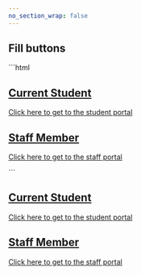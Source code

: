 ```yaml
---
no_section_wrap: false
---
```

<h2 id="hero">Fill buttons</h2>
```html
<div class="half">
  <a class="button-fill" href="">
    <h2>Current Student</h2>
    <p>Click here to get to the student portal</p>
  </a>
  <a class="button-fill" href="">
    <h2>Staff Member</h2>
    <p>Click here to get to the staff portal</p>
  </a>
</div>
```
<div class="half">
  <a class="button-fill" href="">
    <h2>Current Student</h2>
    <p>Click here to get to the student portal</p>
  </a>
  <a class="button-fill" href="">
    <h2>Staff Member</h2>
    <p>Click here to get to the staff portal</p>
  </a>
</div>
